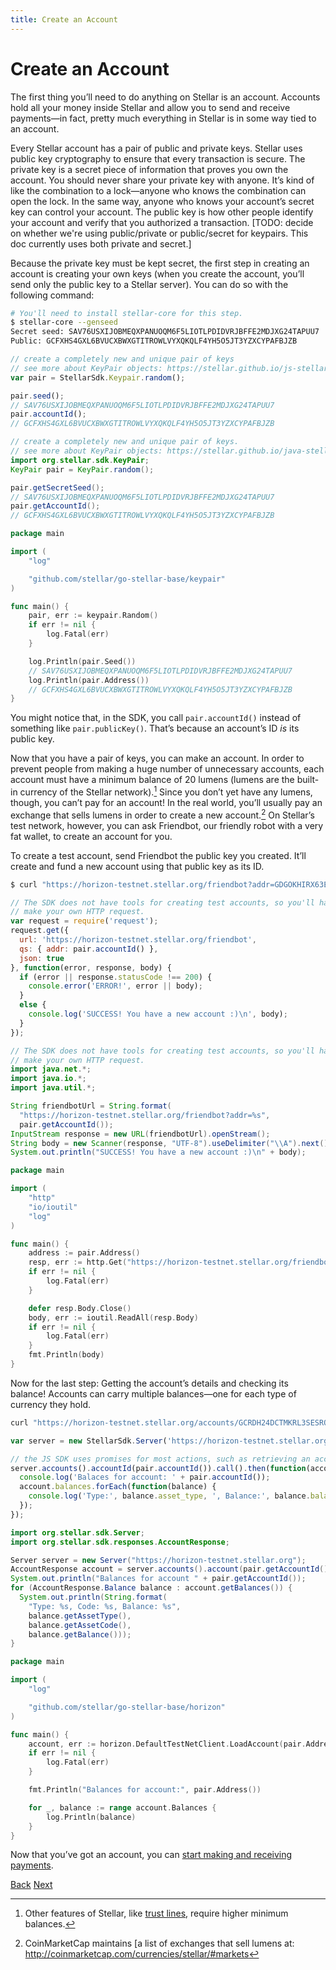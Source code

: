 ```yaml
---
title: Create an Account
---
```


# Create an Account

The first thing you’ll need to do anything on Stellar is an account. Accounts hold all your money inside Stellar and allow you to send and receive payments—in fact, pretty much everything in Stellar is in some way tied to an account.

Every Stellar account has a pair of public and private keys. Stellar uses public key cryptography to ensure that every transaction is secure. The private key is a secret piece of information that proves you own the account. You should never share your private key with anyone. It’s kind of like the combination to a lock—anyone who knows the combination can open the lock. In the same way, anyone who knows your account’s secret key can control your account. The public key is how other people identify your account and verify that you authorized a transaction.
[TODO: decide on whether we're using public/private or public/secret for keypairs. This doc currently uses both private and secret.]

Because the private key must be kept secret, the first step in creating an account is creating your own keys (when you create the account, you’ll send only the public key to a Stellar server). You can do so with the following command:

<code-example name="Generating Keys">

```sh
# You'll need to install stellar-core for this step.
$ stellar-core --genseed
Secret seed: SAV76USXIJOBMEQXPANUOQM6F5LIOTLPDIDVRJBFFE2MDJXG24TAPUU7
Public: GCFXHS4GXL6BVUCXBWXGTITROWLVYXQKQLF4YH5O5JT3YZXCYPAFBJZB
```

```js
// create a completely new and unique pair of keys
// see more about KeyPair objects: https://stellar.github.io/js-stellar-sdk/Keypair.html
var pair = StellarSdk.Keypair.random();

pair.seed();
// SAV76USXIJOBMEQXPANUOQM6F5LIOTLPDIDVRJBFFE2MDJXG24TAPUU7
pair.accountId();
// GCFXHS4GXL6BVUCXBWXGTITROWLVYXQKQLF4YH5O5JT3YZXCYPAFBJZB
```

```java
// create a completely new and unique pair of keys.
// see more about KeyPair objects: https://stellar.github.io/java-stellar-sdk/org/stellar/sdk/KeyPair.html
import org.stellar.sdk.KeyPair;
KeyPair pair = KeyPair.random();

pair.getSecretSeed();
// SAV76USXIJOBMEQXPANUOQM6F5LIOTLPDIDVRJBFFE2MDJXG24TAPUU7
pair.getAccountId();
// GCFXHS4GXL6BVUCXBWXGTITROWLVYXQKQLF4YH5O5JT3YZXCYPAFBJZB
```

```go
package main

import (
	"log"

	"github.com/stellar/go-stellar-base/keypair"
)

func main() {
	pair, err := keypair.Random()
	if err != nil {
		log.Fatal(err)
	}

	log.Println(pair.Seed())
	// SAV76USXIJOBMEQXPANUOQM6F5LIOTLPDIDVRJBFFE2MDJXG24TAPUU7
	log.Println(pair.Address())
	// GCFXHS4GXL6BVUCXBWXGTITROWLVYXQKQLF4YH5O5JT3YZXCYPAFBJZB
}
```

</code-example>

You might notice that, in the SDK, you call `pair.accountId()` instead of something like `pair.publicKey()`. That’s because an account’s ID *is* its public key.

Now that you have a pair of keys, you can make an account. In order to prevent people from making a huge number of unnecessary accounts, each account must have a minimum balance of 20 lumens (lumens are the built-in currency of the Stellar network).[^1] Since you don’t yet have any lumens, though, you can’t pay for an account! In the real world, you’ll usually pay an exchange that sells lumens in order to create a new account.[^2] On Stellar’s test network, however, you can ask Friendbot, our friendly robot with a very fat wallet, to create an account for you.

To create a test account, send Friendbot the public key you created. It’ll create and fund a new account using that public key as its ID.

<code-example name="Creating a test account">

```sh
$ curl "https://horizon-testnet.stellar.org/friendbot?addr=GDGOKHIRX63EIAXKVI77BQV7LMDUH7DR4BMDDU77DJUXLPUU5HAXGN64"
```

```js
// The SDK does not have tools for creating test accounts, so you'll have to
// make your own HTTP request.
var request = require('request');
request.get({
  url: 'https://horizon-testnet.stellar.org/friendbot',
  qs: { addr: pair.accountId() },
  json: true
}, function(error, response, body) {
  if (error || response.statusCode !== 200) {
    console.error('ERROR!', error || body);
  }
  else {
    console.log('SUCCESS! You have a new account :)\n', body);
  }
});
```

```java
// The SDK does not have tools for creating test accounts, so you'll have to
// make your own HTTP request.
import java.net.*;
import java.io.*;
import java.util.*;

String friendbotUrl = String.format(
  "https://horizon-testnet.stellar.org/friendbot?addr=%s",
  pair.getAccountId());
InputStream response = new URL(friendbotUrl).openStream();
String body = new Scanner(response, "UTF-8").useDelimiter("\\A").next();
System.out.println("SUCCESS! You have a new account :)\n" + body);
```

```go
package main

import (
	"http"
	"io/ioutil"
	"log"
)

func main() {
	address := pair.Address()
	resp, err := http.Get("https://horizon-testnet.stellar.org/friendbot?addr=" + address)
	if err != nil {
		log.Fatal(err)
	}

	defer resp.Body.Close()
	body, err := ioutil.ReadAll(resp.Body)
	if err != nil {
		log.Fatal(err)
	}
	fmt.Println(body)
}
```

</code-example>

Now for the last step: Getting the account’s details and checking its balance! Accounts can carry multiple balances—one for each type of currency they hold.

<code-example name="Getting account details">

```sh
curl "https://horizon-testnet.stellar.org/accounts/GCRDH24DCTMKRL3SESRQ4QRKHJ56XGAJBQHHXXED3RTBQTBC36RCX4JI"
```

```js
var server = new StellarSdk.Server('https://horizon-testnet.stellar.org');

// the JS SDK uses promises for most actions, such as retrieving an account
server.accounts().accountId(pair.accountId()).call().then(function(account) {
  console.log('Balaces for account: ' + pair.accountId());
  account.balances.forEach(function(balance) {
    console.log('Type:', balance.asset_type, ', Balance:', balance.balance);
  });
});
```

```java
import org.stellar.sdk.Server;
import org.stellar.sdk.responses.AccountResponse;

Server server = new Server("https://horizon-testnet.stellar.org");
AccountResponse account = server.accounts().account(pair.getAccountId());
System.out.println("Balances for account " + pair.getAccountId());
for (AccountResponse.Balance balance : account.getBalances()) {
  System.out.println(String.format(
    "Type: %s, Code: %s, Balance: %s",
    balance.getAssetType(),
    balance.getAssetCode(),
    balance.getBalance()));
}
```

```go
package main

import (
	"log"

	"github.com/stellar/go-stellar-base/horizon"
)

func main() {
	account, err := horizon.DefaultTestNetClient.LoadAccount(pair.Address())
	if err != nil {
		log.Fatal(err)
	}

	fmt.Println("Balances for account:", pair.Address())

	for _, balance := range account.Balances {
		log.Println(balance)
	}
}
```

</code-example>

Now that you’ve got an account, you can [start making and receiving payments](transactions.md).

<a class="button button--previous" href="index.html">Back</a>
<a class="button button--next" href="transactions.html">Next</a>


[^1]: Other features of Stellar, like [trust lines](../concepts/assets.md#trustlines), require higher minimum balances.

[^2]: CoinMarketCap maintains [a list of exchanges that sell lumens at: http://coinmarketcap.com/currencies/stellar/#markets
